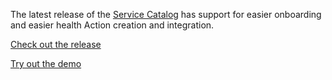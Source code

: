 The latest release of the [Service Catalog](https://github.com/clearwind-ca/service-catalog) has support for easier onboarding and easier health Action creation and integration.

<a class="btn btn-primary" href="https://github.com/clearwind-ca/service-catalog/releases/tag/0.1.4">Check out the release</a>

<a class="btn btn-success" href="https://catalog.clearwind.ca">Try out the demo</a>